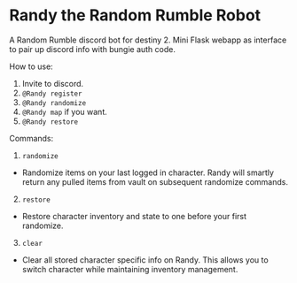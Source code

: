 # Randy the Random Rumble Robot
A Random Rumble discord bot for destiny 2.
Mini Flask webapp as interface to pair up discord info with bungie auth code.

How to use:
1. Invite to discord.
2. `@Randy register`
3. `@Randy randomize`
4. `@Randy map` if you want.
5. `@Randy restore`

Commands:
1. `randomize`
 * Randomize items on your last logged in character.
   Randy will smartly return any pulled items from vault on subsequent randomize commands.
2. `restore`
 * Restore character inventory and state to one before your first randomize.
3. `clear`
 * Clear all stored character specific info on Randy.
   This allows you to switch character while maintaining inventory management.

